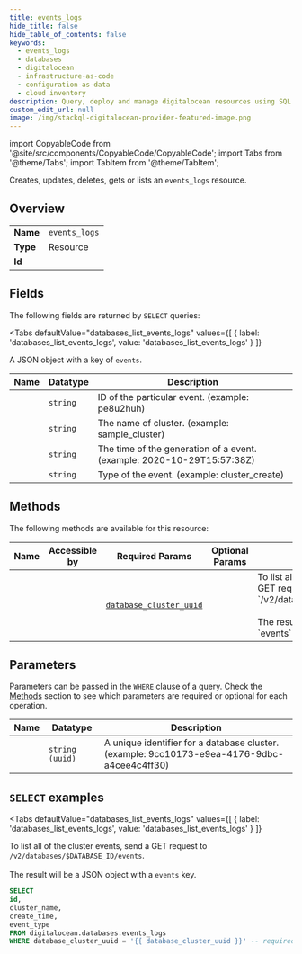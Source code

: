 ```yaml
--- 
title: events_logs
hide_title: false
hide_table_of_contents: false
keywords:
  - events_logs
  - databases
  - digitalocean
  - infrastructure-as-code
  - configuration-as-data
  - cloud inventory
description: Query, deploy and manage digitalocean resources using SQL
custom_edit_url: null
image: /img/stackql-digitalocean-provider-featured-image.png
---
```


import CopyableCode from '@site/src/components/CopyableCode/CopyableCode';
import Tabs from '@theme/Tabs';
import TabItem from '@theme/TabItem';

Creates, updates, deletes, gets or lists an <code>events_logs</code> resource.

## Overview
<table><tbody>
<tr><td><b>Name</b></td><td><code>events_logs</code></td></tr>
<tr><td><b>Type</b></td><td>Resource</td></tr>
<tr><td><b>Id</b></td><td><CopyableCode code="digitalocean.databases.events_logs" /></td></tr>
</tbody></table>

## Fields

The following fields are returned by `SELECT` queries:

<Tabs
    defaultValue="databases_list_events_logs"
    values={[
        { label: 'databases_list_events_logs', value: 'databases_list_events_logs' }
    ]}
>
<TabItem value="databases_list_events_logs">

A JSON object with a key of `events`.

<table>
<thead>
    <tr>
    <th>Name</th>
    <th>Datatype</th>
    <th>Description</th>
    </tr>
</thead>
<tbody>
<tr>
    <td><CopyableCode code="id" /></td>
    <td><code>string</code></td>
    <td>ID of the particular event. (example: pe8u2huh)</td>
</tr>
<tr>
    <td><CopyableCode code="cluster_name" /></td>
    <td><code>string</code></td>
    <td>The name of cluster. (example: sample_cluster)</td>
</tr>
<tr>
    <td><CopyableCode code="create_time" /></td>
    <td><code>string</code></td>
    <td>The time of the generation of a event. (example: 2020-10-29T15:57:38Z)</td>
</tr>
<tr>
    <td><CopyableCode code="event_type" /></td>
    <td><code>string</code></td>
    <td>Type of the event. (example: cluster_create)</td>
</tr>
</tbody>
</table>
</TabItem>
</Tabs>

## Methods

The following methods are available for this resource:

<table>
<thead>
    <tr>
    <th>Name</th>
    <th>Accessible by</th>
    <th>Required Params</th>
    <th>Optional Params</th>
    <th>Description</th>
    </tr>
</thead>
<tbody>
<tr>
    <td><a href="#databases_list_events_logs"><CopyableCode code="databases_list_events_logs" /></a></td>
    <td><CopyableCode code="select" /></td>
    <td><a href="#parameter-database_cluster_uuid"><code>database_cluster_uuid</code></a></td>
    <td></td>
    <td>To list all of the cluster events, send a GET request to<br />`/v2/databases/$DATABASE_ID/events`.<br /><br />The result will be a JSON object with a `events` key.<br /></td>
</tr>
</tbody>
</table>

## Parameters

Parameters can be passed in the `WHERE` clause of a query. Check the [Methods](#methods) section to see which parameters are required or optional for each operation.

<table>
<thead>
    <tr>
    <th>Name</th>
    <th>Datatype</th>
    <th>Description</th>
    </tr>
</thead>
<tbody>
<tr id="parameter-database_cluster_uuid">
    <td><CopyableCode code="database_cluster_uuid" /></td>
    <td><code>string (uuid)</code></td>
    <td>A unique identifier for a database cluster. (example: 9cc10173-e9ea-4176-9dbc-a4cee4c4ff30)</td>
</tr>
</tbody>
</table>

## `SELECT` examples

<Tabs
    defaultValue="databases_list_events_logs"
    values={[
        { label: 'databases_list_events_logs', value: 'databases_list_events_logs' }
    ]}
>
<TabItem value="databases_list_events_logs">

To list all of the cluster events, send a GET request to<br />`/v2/databases/$DATABASE_ID/events`.<br /><br />The result will be a JSON object with a `events` key.<br />

```sql
SELECT
id,
cluster_name,
create_time,
event_type
FROM digitalocean.databases.events_logs
WHERE database_cluster_uuid = '{{ database_cluster_uuid }}' -- required;
```
</TabItem>
</Tabs>
